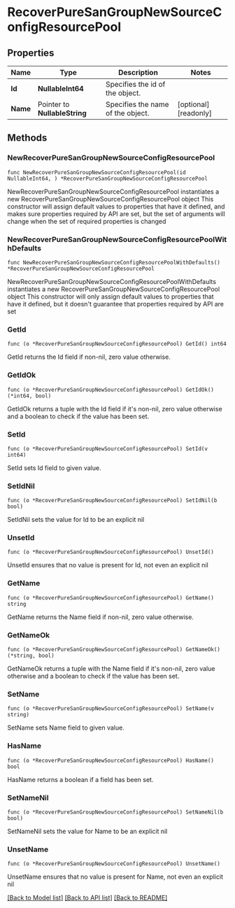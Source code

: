 # RecoverPureSanGroupNewSourceConfigResourcePool

## Properties

Name | Type | Description | Notes
------------ | ------------- | ------------- | -------------
**Id** | **NullableInt64** | Specifies the id of the object. | 
**Name** | Pointer to **NullableString** | Specifies the name of the object. | [optional] [readonly] 

## Methods

### NewRecoverPureSanGroupNewSourceConfigResourcePool

`func NewRecoverPureSanGroupNewSourceConfigResourcePool(id NullableInt64, ) *RecoverPureSanGroupNewSourceConfigResourcePool`

NewRecoverPureSanGroupNewSourceConfigResourcePool instantiates a new RecoverPureSanGroupNewSourceConfigResourcePool object
This constructor will assign default values to properties that have it defined,
and makes sure properties required by API are set, but the set of arguments
will change when the set of required properties is changed

### NewRecoverPureSanGroupNewSourceConfigResourcePoolWithDefaults

`func NewRecoverPureSanGroupNewSourceConfigResourcePoolWithDefaults() *RecoverPureSanGroupNewSourceConfigResourcePool`

NewRecoverPureSanGroupNewSourceConfigResourcePoolWithDefaults instantiates a new RecoverPureSanGroupNewSourceConfigResourcePool object
This constructor will only assign default values to properties that have it defined,
but it doesn't guarantee that properties required by API are set

### GetId

`func (o *RecoverPureSanGroupNewSourceConfigResourcePool) GetId() int64`

GetId returns the Id field if non-nil, zero value otherwise.

### GetIdOk

`func (o *RecoverPureSanGroupNewSourceConfigResourcePool) GetIdOk() (*int64, bool)`

GetIdOk returns a tuple with the Id field if it's non-nil, zero value otherwise
and a boolean to check if the value has been set.

### SetId

`func (o *RecoverPureSanGroupNewSourceConfigResourcePool) SetId(v int64)`

SetId sets Id field to given value.


### SetIdNil

`func (o *RecoverPureSanGroupNewSourceConfigResourcePool) SetIdNil(b bool)`

 SetIdNil sets the value for Id to be an explicit nil

### UnsetId
`func (o *RecoverPureSanGroupNewSourceConfigResourcePool) UnsetId()`

UnsetId ensures that no value is present for Id, not even an explicit nil
### GetName

`func (o *RecoverPureSanGroupNewSourceConfigResourcePool) GetName() string`

GetName returns the Name field if non-nil, zero value otherwise.

### GetNameOk

`func (o *RecoverPureSanGroupNewSourceConfigResourcePool) GetNameOk() (*string, bool)`

GetNameOk returns a tuple with the Name field if it's non-nil, zero value otherwise
and a boolean to check if the value has been set.

### SetName

`func (o *RecoverPureSanGroupNewSourceConfigResourcePool) SetName(v string)`

SetName sets Name field to given value.

### HasName

`func (o *RecoverPureSanGroupNewSourceConfigResourcePool) HasName() bool`

HasName returns a boolean if a field has been set.

### SetNameNil

`func (o *RecoverPureSanGroupNewSourceConfigResourcePool) SetNameNil(b bool)`

 SetNameNil sets the value for Name to be an explicit nil

### UnsetName
`func (o *RecoverPureSanGroupNewSourceConfigResourcePool) UnsetName()`

UnsetName ensures that no value is present for Name, not even an explicit nil

[[Back to Model list]](../README.md#documentation-for-models) [[Back to API list]](../README.md#documentation-for-api-endpoints) [[Back to README]](../README.md)


